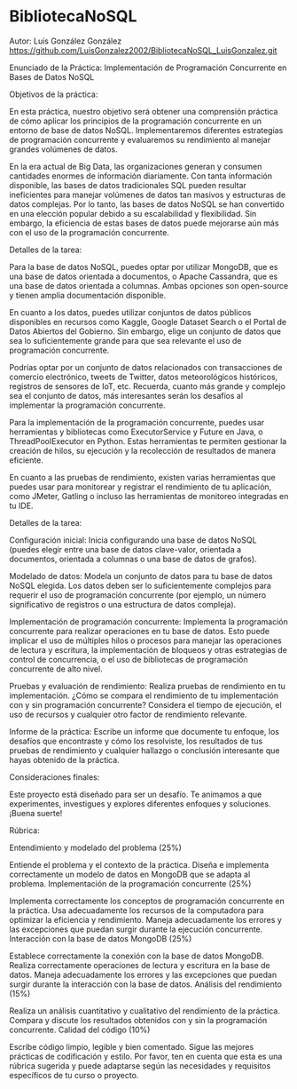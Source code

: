 # BibliotecaNoSQL
Autor: Luis González González
https://github.com/LuisGonzalez2002/BibliotecaNoSQL_LuisGonzalez.git

Enunciado de la Práctica: Implementación de Programación Concurrente en Bases de Datos NoSQL

Objetivos de la práctica:

En esta práctica, nuestro objetivo será obtener una comprensión práctica de cómo aplicar los principios de la programación concurrente en un entorno de base de datos NoSQL. Implementaremos diferentes estrategias de programación concurrente y evaluaremos su rendimiento al manejar grandes volúmenes de datos.

En la era actual de Big Data, las organizaciones generan y consumen cantidades enormes de información diariamente. Con tanta información disponible, las bases de datos tradicionales SQL pueden resultar ineficientes para manejar volúmenes de datos tan masivos y estructuras de datos complejas. Por lo tanto, las bases de datos NoSQL se han convertido en una elección popular debido a su escalabilidad y flexibilidad. Sin embargo, la eficiencia de estas bases de datos puede mejorarse aún más con el uso de la programación concurrente.

Detalles de la tarea:

Para la base de datos NoSQL, puedes optar por utilizar MongoDB, que es una base de datos orientada a documentos, o Apache Cassandra, que es una base de datos orientada a columnas. Ambas opciones son open-source y tienen amplia documentación disponible.

En cuanto a los datos, puedes utilizar conjuntos de datos públicos disponibles en recursos como Kaggle, Google Dataset Search o el Portal de Datos Abiertos del Gobierno. Sin embargo, elige un conjunto de datos que sea lo suficientemente grande para que sea relevante el uso de programación concurrente.

Podrías optar por un conjunto de datos relacionados con transacciones de comercio electrónico, tweets de Twitter, datos meteorológicos históricos, registros de sensores de IoT, etc. Recuerda, cuanto más grande y complejo sea el conjunto de datos, más interesantes serán los desafíos al implementar la programación concurrente.

Para la implementación de la programación concurrente, puedes usar herramientas y bibliotecas como ExecutorService y Future en Java, o ThreadPoolExecutor en Python. Estas herramientas te permiten gestionar la creación de hilos, su ejecución y la recolección de resultados de manera eficiente.

En cuanto a las pruebas de rendimiento, existen varias herramientas que puedes usar para monitorear y registrar el rendimiento de tu aplicación, como JMeter, Gatling o incluso las herramientas de monitoreo integradas en tu IDE.

Detalles de la tarea:

Configuración inicial: Inicia configurando una base de datos NoSQL (puedes elegir entre una base de datos clave-valor, orientada a documentos, orientada a columnas o una base de datos de grafos).

Modelado de datos: Modela un conjunto de datos para tu base de datos NoSQL elegida. Los datos deben ser lo suficientemente complejos para requerir el uso de programación concurrente (por ejemplo, un número significativo de registros o una estructura de datos compleja).

Implementación de programación concurrente: Implementa la programación concurrente para realizar operaciones en tu base de datos. Esto puede implicar el uso de múltiples hilos o procesos para manejar las operaciones de lectura y escritura, la implementación de bloqueos y otras estrategias de control de concurrencia, o el uso de bibliotecas de programación concurrente de alto nivel.

Pruebas y evaluación de rendimiento: Realiza pruebas de rendimiento en tu implementación. ¿Cómo se compara el rendimiento de tu implementación con y sin programación concurrente? Considera el tiempo de ejecución, el uso de recursos y cualquier otro factor de rendimiento relevante.

Informe de la práctica: Escribe un informe que documente tu enfoque, los desafíos que encontraste y cómo los resolviste, los resultados de tus pruebas de rendimiento y cualquier hallazgo o conclusión interesante que hayas obtenido de la práctica.

Consideraciones finales:

Este proyecto está diseñado para ser un desafío. Te animamos a que experimentes, investigues y explores diferentes enfoques y soluciones. ¡Buena suerte!

Rúbrica:

Entendimiento y modelado del problema (25%)

Entiende el problema y el contexto de la práctica.
Diseña e implementa correctamente un modelo de datos en MongoDB que se adapta al problema.
Implementación de la programación concurrente (25%)

Implementa correctamente los conceptos de programación concurrente en la práctica.
Usa adecuadamente los recursos de la computadora para optimizar la eficiencia y rendimiento.
Maneja adecuadamente los errores y las excepciones que puedan surgir durante la ejecución concurrente.
Interacción con la base de datos MongoDB (25%)

Establece correctamente la conexión con la base de datos MongoDB.
Realiza correctamente operaciones de lectura y escritura en la base de datos.
Maneja adecuadamente los errores y las excepciones que puedan surgir durante la interacción con la base de datos.
Análisis del rendimiento (15%)

Realiza un análisis cuantitativo y cualitativo del rendimiento de la práctica.
Compara y discute los resultados obtenidos con y sin la programación concurrente.
Calidad del código (10%)

Escribe código limpio, legible y bien comentado.
Sigue las mejores prácticas de codificación y estilo.
Por favor, ten en cuenta que esta es una rúbrica sugerida y puede adaptarse según las necesidades y requisitos específicos de tu curso o proyecto.

